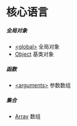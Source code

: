 # 核心语言

##### 全局对象

- [\<global\>](global.md) 全局对象
- [Object](Object.md) 基类对象

##### 函数

- [\<arguments\>](arguments.md) 参数数组

##### 集合

- [Array](Array.md) 数组